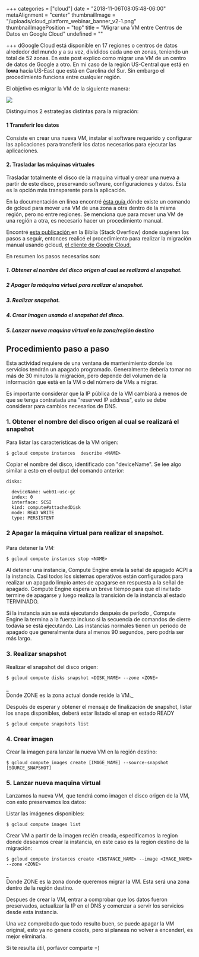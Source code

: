 +++
categories = ["cloud"]
date = "2018-11-06T08:05:48-06:00"
metaAlignment = "center"
thumbnailImage = "/uploads/cloud_platform_webinar_banner_v2-1.png"
thumbnailImagePosition = "top"
title = "Migrar una VM entre Centros de Datos en Google Cloud"
undefined = ""

+++
dGoogle Cloud está disponible en 17 regiones o centros de datos alrededor del mundo y a su vez, divididos cada uno en zonas, teniendo un total de 52 zonas. En este post explico como migrar una VM de un centro de datos de Google a otro. En mi caso de la  región US-Central que está en **Iowa**  hacia US-East que está en Carolina del Sur. Sin embargo el procedimiento funciona entre cualquier región.

El objetivo es migrar la VM de la siguiente manera:

![](/uploads/GCE-1.png)

Distinguimos 2 estrategias distintas para la migración:

#### 1 Transferir los datos

Consiste en crear una nueva VM, instalar el software requerido y configurar las aplicaciones para transferir los datos necesarios para ejecutar las aplicaciones.

#### 2. Trasladar las máquinas virtuales

Trasladar totalmente el disco de la maquina virtual y crear una nueva a partir de este disco, preservando software, configuraciones y datos. Esta es la opción más transparente para la aplicación.

En la documentación en línea encontré [ ésta guía ](https://cloud.google.com/compute/docs/instances/moving-instance-across-zones)dónde existe un comando de gcloud para mover una VM de una zona a otra dentro de la misma región, pero no entre regiones. Se menciona que para mover una VM de una región a otra, es necesario hacer un procedimiento manual.

Encontré [esta publicación ](https://stackoverflow.com/questions/36441423/migrate-google-compute-engine-instance-to-a-different-region)en la Biblia (Stack Overflow)  donde sugieren los pasos a seguir, entonces realicé  el procedimiento para realizar la migración manual usando gcloud, [el cliente de Google Cloud.](https://cloud.google.com/sdk/gcloud/)

En resumen los pasos necesarios son:

##### 1. Obtener el nombre del disco origen al cual se realizará el snapshot.

##### 2 Apagar la máquina virtual para realizar el snapshot.

##### 3. Realizar snapshot.

##### 4. Crear imagen usando el snapshot del disco.

##### 5. Lanzar nueva maquina virtual en la zona/región destino

## Procedimiento paso a paso

Esta actividad requiere de una ventana de mantenimiento donde los servicios tendrán un apagado programado. Generalmente debería tomar no más de 30 minutos la migración, pero depende del volumen de la información que está en la VM o del número de VMs a migrar.

Es importante considerar que la IP pública de la VM cambiará a menos de que se tenga contratada una "reserved IP address", esto se debe considerar para cambios necesarios de DNS.

### 1. Obtener el nombre del disco origen al cual se realizará el snapshot

Para listar las características de la VM origen:

    $ gcloud compute instances  describe <NAME>

Copiar el nombre del disco, identificado con "deviceName". Se lee algo similar a esto en el output del comando anterior:

    disks:
    
      deviceName: web01-usc-gc
      index: 0
      interface: SCSI
      kind: compute#attachedDisk
      mode: READ_WRITE
      type: PERSISTENT

### 2 Apagar la máquina virtual para realizar el snapshot.

### 

Para detener la VM:

    $ gcloud compute instances stop <NAME>

Al detener una instancia, Compute Engine envía la señal de apagado ACPI a la instancia. Casi todos los sistemas operativos  están configurados para realizar un apagado limpio antes de apagarse en respuesta a la señal de apagado. Compute Engine espera un breve tiempo para que el invitado termine de apagarse y luego realiza la transición de la instancia al estado TERMINADO.

Si la instancia aún se está ejecutando después de período , Compute Engine la termina a la fuerza incluso si la secuencia de comandos de cierre todavía se está ejecutando. Las instancias normales tienen un período de apagado que generalmente dura al menos 90 segundos, pero podría ser más largo.

### 3. Realizar snapshot

Realizar el snapshot del disco origen:

    $ gcloud compute disks snapshot <DISK_NAME> --zone <ZONE>

_  
Donde ZONE es la zona actual donde reside la VM._

Después de esperar y obtener el mensaje de finalización de snapshot, listar los snaps disponibles, deberá estar listado el snap en estado READY

    $ gcloud compute snapshots list

### 4. Crear imagen

Crear la imagen para lanzar la nueva VM en la región destino:

    $ gcloud compute images create [IMAGE_NAME] --source-snapshot [SOURCE_SNAPSHOT]

### 5. Lanzar nueva maquina virtual

Lanzamos la nueva VM, que tendrá como imagen el disco origen de la VM, con esto preservamos los datos:

Listar las imágenes disponibles:

    $ gcloud compute images list

Crear VM a partir de la imagen recién creada, especificamos la region donde deseamos crear la instancia, en este caso es la region destino de la migración:

    $ gcloud compute instances create <INSTANCE_NAME> --image <IMAGE_NAME> --zone <ZONE>

_  
Donde ZONE es la zona donde queremos migrar la VM. Esta será una zona dentro de la región destino.

Despues de crear la VM, entrar a comprobar que los datos fueron preservados, actualizar la IP en el DNS y comenzar a servir los servicios desde esta instancia.

Una vez comprobado que todo resulto buen, se puede apagar la VM original, esto ya no genera cosots, pero si planeas no volver a encenderl, es mejor eliminarla.

Si te resulta útil, porfavor comparte =)